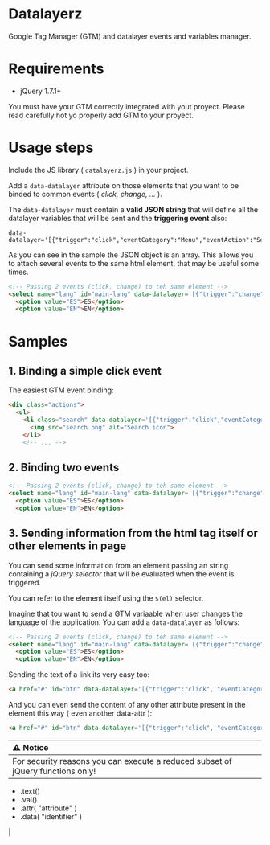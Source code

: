 # Datalayerz
Google Tag Manager (GTM) and datalayer events and variables manager.

# Requirements

- jQuery 1.7.1+

You must have your GTM correctly integrated with yout proyect. Please read carefully hot yo properly add GTM to your proyect.

# Usage steps

Include the JS library ( `datalayerz.js` ) in your project.

Add a `data-datalayer` attribute on those elements that you want to be binded to common events ( _click, change, ..._ ).

The `data-datalayer` must contain a **valid JSON string** that will define all the datalayer variables that will be sent and the **triggering event** also:

````
data-datalayer='[{"trigger":"click","eventCategory":"Menu","eventAction":"Search"}]'
````

As you can see in the sample the JSON object is an array. This allows you to attach several events to the same html element, that may be useful some times.

````html
<!-- Passing 2 events (click, change) to teh same element -->
<select name="lang" id="main-lang" data-datalayer='[{"trigger":"change", "eventCategory":"Category1", "eventAction":"Language changed"}, {"trigger":"click", "eventCategory":"Category2", "eventAction":"Open lang selector"}]'>
  <option value="ES">ES</option>
  <option value="EN">EN</option>
````

# Samples

## 1. Binding a simple click event

The easiest GTM event binding:

````html
<div class="actions">
  <ul>
    <li class="search" data-datalayer='[{"trigger":"click","eventCategory":"Menu","eventAction":"Show search"}]' >
      <img src="search.png" alt="Search icon">
    </li>
    <!-- ... -->
````

## 2. Binding two events

````html
<!-- Passing 2 events (click, change) to teh same element -->
<select name="lang" id="main-lang" data-datalayer='[{"trigger":"change", "eventCategory":"Category1", "eventAction":"Language changed"}, {"trigger":"click", "eventCategory":"Category2", "eventAction":"Open lang selector"}]'>
  <option value="ES">ES</option>
  <option value="EN">EN</option>
````

## 3. Sending information from the html tag itself or other elements in page

You can send some information from an element passing an string containing a _jQuery selector_ that will be evaluated when the event is triggered.

You can refer to the element itself using the `$(el)` selector.

Imagine that tou want to send a GTM variaable when user changes the language of the application. You can add a `data-datalayer` as follows:

````html
<!-- Passing 2 events (click, change) to teh same element -->
<select name="lang" id="main-lang" data-datalayer='[{"trigger":"change", "eventCategory":"Category1", "eventAction":"Language changed", "eventLabel":"$(el).val()"}]'>
  <option value="ES">ES</option>
  <option value="EN">EN</option>
````

Sending the text of a link its very easy too:

````html
<a href="#" id="btn" data-datalayer='[{"trigger":"click", "eventCategory":"Category", "eventAction":"Action", "eventLabel":"$(el).text()"}]'>Text of the link</a>
````

And you can even send the content of any other attribute present in the element this way ( even another data-attr ):

````html
<a href="#" id="btn" data-datalayer='[{"trigger":"click", "eventCategory":"Category", "eventAction":"Action", "eventLabel":"$(el).attr(\"id\")"}]'>Text of the link</a>
````

| :warning: **Notice** |
| :--- |
| For security reasons you can execute a reduced subset of jQuery functions only!
- .text()
- .val()
- .attr( "attribute" )
- .data( "identifier" )

|